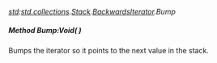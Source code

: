 _[std](../../modules/std/std-module.md):[std.collections](../../modules/std/std-collections.md).[Stack<T>](../../modules/std/std-collections-stack.md).[BackwardsIterator](../../modules/std/std-collections-stack-backwardsiterator.md).Bump_
##### Method Bump:Void(  )
Bumps the iterator so it points to the next value in the stack.
